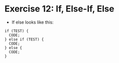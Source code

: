# Exercise 12: If, Else-If, Else

* If else looks like this:

```
if (TEST) {
  CODE;
} else if (TEST) {
  CODE;
} else {
  CODE;
}
```
